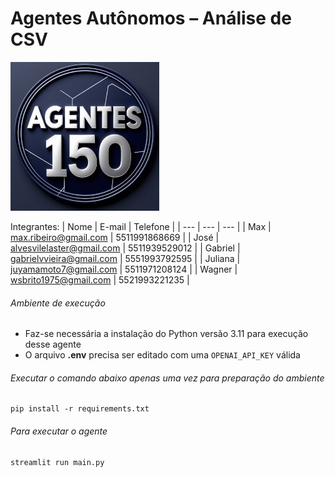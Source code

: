 # Agentes Autônomos – Análise de CSV
![Grupo Agentes 150](logo.jpg "Grupo Agentes 150")

Integrantes:
| Nome | E-mail | Telefone |
| --- | --- | --- |
| Max | max.ribeiro@gmail.com | 5511991868669 |
| José | alvesvilelaster@gmail.com | 5511939529012 |
| Gabriel | gabrielvvieira@gmail.com | 5551993792595 |
| Juliana | juyamamoto7@gmail.com | 5511971208124 |
| Wagner | wsbrito1975@gmail.com | 5521993221235 |

###### Ambiente de execução
* Faz-se necessária a instalação do Python versão 3.11 para execução desse agente
* O arquivo **.env** precisa ser editado com uma `OPENAI_API_KEY` válida

###### Executar o comando abaixo apenas uma vez para preparação do ambiente
```
pip install -r requirements.txt
```
###### Para executar o agente
```
streamlit run main.py 
```


